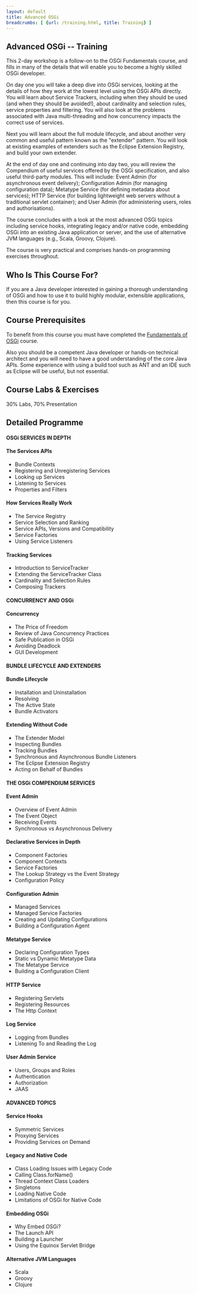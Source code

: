 ```yaml
---
layout: default
title: Advanced OSGi
breadcrumbs: [ {url: /training.html, title: Training} ]
---
```


Advanced OSGi -- Training
-------------------------

This 2-day workshop is a follow-on to the OSGi Fundamentals course, and fills in many of the details that will enable you to become a highly skilled OSGi developer.

On day one you will take a deep dive into OSGi services, looking at the details of how they work at the lowest level using the OSGi APIs directly. You will learn about Service Trackers, including when they should be used (and when they should be avoided!), about cardinality and selection rules, service properties and filtering. You will also look at the problems associated with Java multi-threading and how concurrency impacts the correct use of services.

Next you will learn about the full module lifecycle, and about another very common and useful pattern known as the "extender" pattern. You will look at existing examples of extenders such as the Eclipse Extension Registry, and build your own extender.

At the end of day one and continuing into day two, you will review the Compendium of useful services offered by the OSGi specification, and also useful third-party modules. This will include: Event Admin (for asynchronous event delivery); Configuration Admin (for managing configuration data); Metatype Service (for defining metadata about services); HTTP Service (for building lightweight web servers without a traditional servlet container); and User Admin (for administering users, roles and authorisations).

The course concludes with a look at the most advanced OSGi topics including service hooks, integrating legacy and/or native code, embedding OSGi into an existing Java application or server, and the use of alternative JVM languages (e.g., Scala, Groovy, Clojure).

The course is very practical and comprises hands-on programming exercises throughout.

Who Is This Course For?
-----------------------

If you are a Java developer interested in gaining a thorough understanding of OSGi and how to use it to build highly modular, extensible applications, then this course is for you.

Course Prerequisites
--------------------

To benefit from this course you must have completed the [Fundamentals of OSGi](osgi-fundamentals.html) course.

Also you should be a competent Java developer or hands-on technical architect and you will need to have a good understanding of the core Java APIs. Some experience with using a build tool such as ANT and an IDE such as Eclipse will be useful, but not essential.

Course Labs & Exercises
-----------------------

30% Labs, 70% Presentation

Detailed Programme
------------------

#### OSGi SERVICES IN DEPTH

#### The Services APIs

-   Bundle Contexts
-   Registering and Unregistering Services
-   Looking up Services
-   Listening to Services
-   Properties and Filters

#### How Services Really Work

-   The Service Registry
-   Service Selection and Ranking
-   Service APIs, Versions and Compatibility
-   Service Factories
-   Using Service Listeners

#### Tracking Services

-   Introduction to ServiceTracker
-   Extending the ServiceTracker Class
-   Cardinality and Selection Rules
-   Composing Trackers

#### CONCURRENCY AND OSGi

#### Concurrency

-   The Price of Freedom
-   Review of Java Concurrency Practices
-   Safe Publication in OSGi
-   Avoiding Deadlock
-   GUI Development

#### BUNDLE LIFECYCLE AND EXTENDERS

#### Bundle Lifecycle

-   Installation and Uninstallation
-   Resolving
-   The Active State
-   Bundle Activators

#### Extending Without Code

-   The Extender Model
-   Inspecting Bundles
-   Tracking Bundles
-   Synchronous and Asynchronous Bundle Listeners
-   The Eclipse Extension Registry
-   Acting on Behalf of Bundles

#### THE OSGi COMPENDIUM SERVICES

#### Event Admin

-   Overview of Event Admin
-   The Event Object
-   Receiving Events
-   Synchronous vs Asynchronous Delivery

#### Declarative Services in Depth

-   Component Factories
-   Component Contexts
-   Service Factories
-   The Lookup Strategy vs the Event Strategy
-   Configuration Policy

#### Configuration Admin

-   Managed Services
-   Managed Service Factories
-   Creating and Updating Configurations
-   Building a Configuration Agent

#### Metatype Service

-   Declaring Configuration Types
-   Static vs Dynamic Metatype Data
-   The Metatype Service
-   Building a Configuration Client

#### HTTP Service

-   Registering Servlets
-   Registering Resources
-   The Http Context

#### Log Service

-   Logging from Bundles
-   Listening To and Reading the Log

#### User Admin Service

-   Users, Groups and Roles
-   Authentication
-   Authorization
-   JAAS

#### ADVANCED TOPICS

#### Service Hooks

-   Symmetric Services
-   Proxying Services
-   Providing Services on Demand

#### Legacy and Native Code

-   Class Loading Issues with Legacy Code
-   Calling Class.forName()
-   Thread Context Class Loaders
-   Singletons
-   Loading Native Code
-   Limitations of OSGi for Native Code

#### Embedding OSGi

-   Why Embed OSGi?
-   The Launch API
-   Building a Launcher
-   Using the Equinox Servlet Bridge

#### Alternative JVM Languages

-   Scala
-   Groovy
-   Clojure
